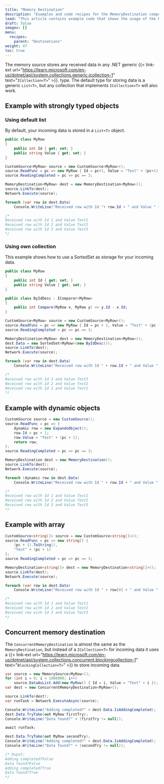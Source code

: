 ```yaml
---
title: "Memory Destination"
description: "Examples and code recipes for the MemoryDestination component."
lead: "This article contains example code that shows the usage of the MemoryDestination component."
draft: false
images: []
menu:
  recipes:
    parent: "Destinations"
weight: 47
toc: true
---
```


The memory source stores any received data in any .NET generic
{{< link-ext url="https://learn.microsoft.com/en-us/dotnet/api/system.collections.generic.icollection-1" text="<code>ICollection&lt;T&gt;</code>" >}}. type. The default type for storing data is a generic `List<T>`, but any collection that implements `ICollection<T>` will also work.

## Example with strongly typed objects

### Using default list

By default, your incoming data is stored in a `List<T>` object.
```C#
public class MyRow
{
    public int Id { get; set; }
    public string Value { get; set; }
}

CustomSource<MyRow> source = new CustomSource<MyRow>();
source.ReadFunc = pc => new MyRow { Id = pc+1, Value = "Test" + (pc+1) };
source.ReadingCompleted = pc => pc == 3;

MemoryDestination<MyRow> dest = new MemoryDestination<MyRow>();
source.LinkTo(dest);
Network.Execute(source);

foreach (var row in dest.Data)
    Console.WriteLine("Received row with Id "+ row.Id + " and Value " + row.Value);

/*
Received row with Id 1 and Value Test1
Received row with Id 2 and Value Test2
Received row with Id 3 and Value Test3
*/
```

### Using own collection

This example shows how to use a SortedSet as storage for your incoming data.

```C#
public class MyRow
{
    public int Id { get; set; }
    public string Value { get; set; }
}

public class ByIdDesc : IComparer<MyRow>
{
    public int Compare(MyRow x, MyRow y) => y.Id - x.Id;
}

CustomSource<MyRow> source = new CustomSource<MyRow>();
source.ReadFunc = pc => new MyRow { Id = pc + 1, Value = "Test" + (pc + 1) };
source.ReadingCompleted = pc => pc == 3;

MemoryDestination<MyRow> dest = new MemoryDestination<MyRow>();
dest.Data = new SortedSet<MyRow>(new ByIdDesc());
source.LinkTo(dest);
Network.Execute(source);

foreach (var row in dest.Data)
    Console.WriteLine("Received row with Id " + row.Id + " and Value " + row.Value);

/*
Received row with Id 3 and Value Test3
Received row with Id 2 and Value Test2
Received row with Id 1 and Value Test1
*/
```

## Example with dynamic objects

```C#
CustomSource source = new CustomSource();
source.ReadFunc = pc => {
    dynamic row = new ExpandoObject();
    row.Id = pc + 1;
    row.Value = "Test" + (pc + 1);
    return row;
};
source.ReadingCompleted = pc => pc == 3;

MemoryDestination dest = new MemoryDestination();
source.LinkTo(dest);
Network.Execute(source);

foreach (dynamic row in dest.Data)
    Console.WriteLine("Received row with Id " + row.Id + " and Value " + row.Value);

/*
Received row with Id 1 and Value Test1
Received row with Id 2 and Value Test2
Received row with Id 3 and Value Test3
*/
```

## Example with array

```C#
CustomSource<string[]> source = new CustomSource<string[]>();
source.ReadFunc = pc => new string[] {
    (pc + 1).ToString(),
    "Test" + (pc + 1)
};
source.ReadingCompleted = pc => pc == 3;

MemoryDestination<string[]> dest = new MemoryDestination<string[]>();
source.LinkTo(dest);
Network.Execute(source);

foreach (var row in dest.Data)
    Console.WriteLine("Received row with Id " + row[0] + " and Value " + row[1]);

/*
Received row with Id 1 and Value Test1
Received row with Id 2 and Value Test2
Received row with Id 3 and Value Test3
*/
```

## Concurrent memory destination

The `ConcurrentMemoryDestination` is almost the same as the `MemoryDestination`, but instead of a `ICollection<T>` for incoming data it uses a {{< link-ext url="https://learn.microsoft.com/en-us/dotnet/api/system.collections.concurrent.blockingcollection-1" text="<code>BlockingCollection&lt;T&gt;</code>" >}} to store incoming data.

```C#
var source = new MemorySource<MyRow>();
for (int i = 0; i < 1000000; i++)
    source.DataAsList.Add(new MyRow() { Id = i, Value = "Test" + i });
var dest = new ConcurrentMemoryDestination<MyRow>();

source.LinkTo(dest);
var runTask = Network.ExecuteAsync(source);

Console.WriteLine("Adding completed?" + dest.Data.IsAddingCompleted);
dest.Data.TryTake(out MyRow firstTry);
Console.WriteLine("Data found?" + (firstTry != null));

await runTask;

dest.Data.TryTake(out MyRow secondTry);
Console.WriteLine("Adding completed?" + dest.Data.IsAddingCompleted);
Console.WriteLine("Data found?" + (secondTry != null));

/* Ouput:
Adding completed?False
Data found?False
Adding completed?True
Data found?True
*/
```
